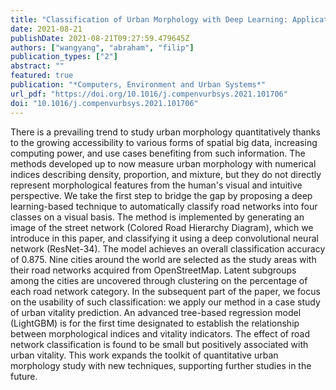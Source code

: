 ```yaml
---
title: "Classification of Urban Morphology with Deep Learning: Application on Urban Vitality"
date: 2021-08-21
publishDate: 2021-08-21T09:27:59.479645Z
authors: ["wangyang", "abraham", "filip"]
publication_types: ["2"]
abstract: ""
featured: true
publication: "*Computers, Environment and Urban Systems*"
url_pdf: "https://doi.org/10.1016/j.compenvurbsys.2021.101706"
doi: "10.1016/j.compenvurbsys.2021.101706"
---
```


There is a prevailing trend to study urban morphology quantitatively thanks to the growing accessibility to various forms of spatial big data, increasing computing power, and use cases benefiting from such information. The methods developed up to now measure urban morphology with numerical indices describing density, proportion, and mixture, but they do not directly represent morphological features from the human's visual and intuitive perspective. We take the first step to bridge the gap by proposing a deep learning-based technique to automatically classify road networks into four classes on a visual basis. The method is implemented by generating an image of the street network (Colored Road Hierarchy Diagram), which we introduce in this paper, and classifying it using a deep convolutional neural network (ResNet-34). The model achieves an overall classification accuracy of 0.875. Nine cities around the world are selected as the study areas with their road networks acquired from OpenStreetMap. Latent subgroups among the cities are uncovered through clustering on the percentage of each road network category. In the subsequent part of the paper, we focus on the usability of such classification: we apply our method in a case study of urban vitality prediction. An advanced tree-based regression model (LightGBM) is for the first time designated to establish the relationship between morphological indices and vitality indicators. The effect of road network classification is found to be small but positively associated with urban vitality. This work expands the toolkit of quantitative urban morphology study with new techniques, supporting further studies in the future.